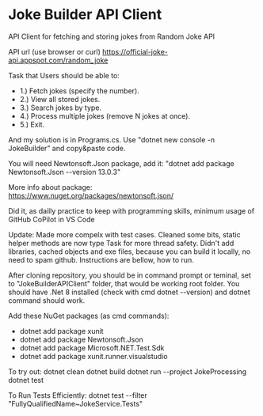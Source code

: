 # Joke Builder API Client
API Client for fetching and storing jokes from Random Joke API

API url (use browser or curl)
https://official-joke-api.appspot.com/random_joke

Task that Users should be able to:
* 1.) Fetch jokes (specify the number).
* 2.) View all stored jokes.
* 3.) Search jokes by type.
* 4.) Process multiple jokes (remove N jokes at once).
* 5.) Exit.

And my solution is in Programs.cs. Use "dotnet new console -n JokeBuilder"  and copy&paste code. 

You will need Newtonsoft.Json package, add it:
"dotnet add package Newtonsoft.Json --version 13.0.3"

More info about package: https://www.nuget.org/packages/newtonsoft.json/

Did it, as dailly practice to keep with programming skills, minimum usage of GitHub CoPilot in VS Code

Update:
Made more compelx with test cases. Cleaned some bits, static helper methods are now type Task for more thread safety. Didn't add libraries, cached objects and exe files, because you can build it locally, no need to spam github. Instructions are bellow, how to run.

After cloning repository, you should be in command prompt or teminal, set to "JokeBuilderAPIClient" folder, that would be working root folder. You should have .Net 8 installed (check with cmd dotnet --version) and dotnet command should work.

Add these NuGet packages (as cmd commands):
* dotnet add package xunit
* dotnet add package Newtonsoft.Json
* dotnet add package Microsoft.NET.Test.Sdk
* dotnet add package xunit.runner.visualstudio

To try out:
dotnet clean
dotnet build
dotnet run --project JokeProcessing
dotnet test

To Run Tests Efficiently:
dotnet test --filter "FullyQualifiedName~JokeService.Tests"
